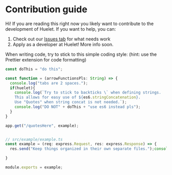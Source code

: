 # Contribution guide

Hi! If you are reading this right now you likely
want to contribute to the development of Huelet.
If you want to help, you can:

1. Check out our [Issues tab](https://github.com/huelet/issues/) for what needs work
2. Apply as a developer at Huelet! More info soon.

When writing code, try to stick to this simple coding style:
(hint: use the Prettier extension for code formatting)
```ts
const doThis = "do this";

const function = (arrowFunctionsPls: String) => {
  console.log("tabs are 2 spaces.");
  if(huelet){
    console.log(`Try to stick to backticks \` when defining strings.
    This allows for easy use of ${es6.stringConcatenation}.
    Use "Quotes" when string concat is not needed.`);
    console.log("DO NOT" + doThis + "use es6 instead pls");
  }
}

app.get("/quotesHere", example);


// src/example/example.ts
const example = (req: express.Request, res: express.Response) => {
  res.send("Keep things organized in their own separate files.");console.log("don't do this; keep console.logs to a minimum, where they are only needed for debug.");

}

module.exports = example;
```